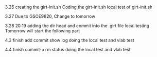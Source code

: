 3.26 
creating the girt-init.sh
Coding the girt-init.sh
local test of girt-init.sh

3.27
Due to GSOE9820, Change to tomorrow

3.28 20:19
adding the dir head and commit into the .girt file
local testing
Tomorrow will start the following part

4.3
finish add commit show log
doing the local test and vlab test 

4.4
finish commit-a rm status
doing the local test and vlab test 
